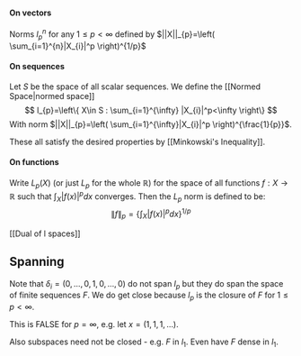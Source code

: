 #### On vectors
Norms $l_p^n$ for any $1\leq p<\infty$ defined by $||X||_{p}=\left( \sum_{i=1}^{n}|X_{i}|^p \right)^{1/p}$ 

#### On sequences
Let $S$ be the space of all scalar sequences. We define the [[Normed Space|normed space]] 
$$
l_{p}=\left\{  X\in S : \sum_{i=1}^{\infty} |X_{i}|^p<\infty  \right\}
$$
With norm $||X||_{p}=\left( \sum_{i=1}^{\infty}|X_{i}|^p \right)^{\frac{1}{p}}$.

These all satisfy the desired properties by [[Minkowski's Inequality]].

#### On functions
Write $L_{p}(X)$ (or just $L_{p}$ for the whole $\mathbb{R}$) for the space of all functions $f:X\to \mathbb{R}$ such that $\int_{X} \lvert f(x) \rvert^pdx$ converges.
Then the $L_{p}$ norm is defined to be:
$$
\lVert f \rVert _{p}=\left\{  \int_X \lvert f(x) \rvert ^p dx  \right\}^{1/p}
$$


[[Dual of l spaces]]

## Spanning
Note that $\delta_{i}=(0,\dots, 0, 1, 0,\dots, 0)$ do not span $l_{p}$ 
but they do span the space of finite sequences $F$. 
We do get close because $l_{p}$ is the closure of $F$ for $1\leq p<\infty$. 

This is FALSE for $p=\infty$, e.g. let $x=(1,1,1,\dots)$. 

Also subspaces need not be closed - e.g. $F$ in $l_{1}$. 
Even have $F$ dense in $l_{1}$.
